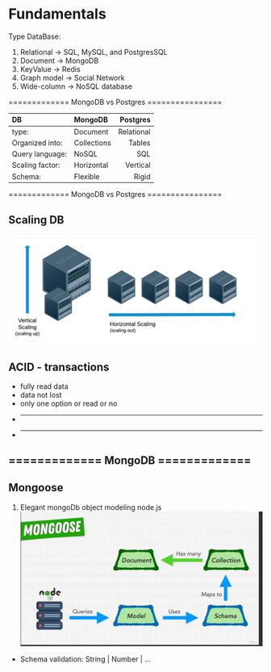 # Fundamentals

Type DataBase:

1. Relational -> SQL, MySQL, and PostgresSQL
2. Document -> MongoDB
3. KeyValue -> Redis
4. Graph model -> Social Network
5. Wide-column -> NoSQL database

============= MongoDB vs Postgres ================

|  DB             | MongoDB     | Postgres      |
| :---            |    :----    |       ---:    |
| type:           | Document    |  Relational   |
| Organized into: | Collections |  Tables       |
| Query language: | NoSQL       |  SQL          |
| Scaling factor: | Horizontal  |  Vertical     |
| Schema:         | Flexible    |  Rigid        |

============= MongoDB vs Postgres ================

## Scaling DB

![Scaling](Scaling.png)

## ACID - transactions

- fully read data
- data not lost
- only one option or read or no
- ___
- ___

## ============= MongoDB =============

## Mongoose

1. Elegant mongoDb object modeling node.js
![Mongoose model](image.png)

- Schema validation: String | Number | ...
